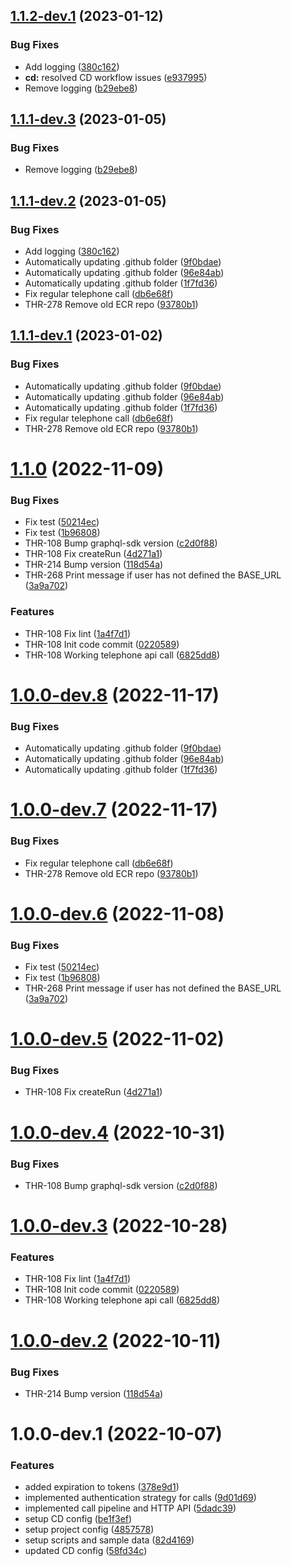 ## [1.1.2-dev.1](https://github.com/buccaneerai/telephone-api/compare/v1.1.1...v1.1.2-dev.1) (2023-01-12)


### Bug Fixes

* Add logging ([380c162](https://github.com/buccaneerai/telephone-api/commit/380c162ca11e11832795189ea96b0b73968d832f))
* **cd:** resolved CD workflow issues ([e937995](https://github.com/buccaneerai/telephone-api/commit/e937995a8f5bee881cf5703ee902911e4dafdeba))
* Remove logging ([b29ebe8](https://github.com/buccaneerai/telephone-api/commit/b29ebe8a8a3e971248f3a6cd6eabc1533da181e1))

## [1.1.1-dev.3](https://github.com/buccaneerai/telephone-api/compare/v1.1.1-dev.2...v1.1.1-dev.3) (2023-01-05)


### Bug Fixes

* Remove logging ([b29ebe8](https://github.com/buccaneerai/telephone-api/commit/b29ebe8a8a3e971248f3a6cd6eabc1533da181e1))

## [1.1.1-dev.2](https://github.com/buccaneerai/telephone-api/compare/v1.1.1-dev.1...v1.1.1-dev.2) (2023-01-05)


### Bug Fixes

* Add logging ([380c162](https://github.com/buccaneerai/telephone-api/commit/380c162ca11e11832795189ea96b0b73968d832f))
* Automatically updating .github folder ([9f0bdae](https://github.com/buccaneerai/telephone-api/commit/9f0bdaed60534bb5a0716258da67f35f0d842320))
* Automatically updating .github folder ([96e84ab](https://github.com/buccaneerai/telephone-api/commit/96e84abf7a689a3652e50f4a5dc5496e8c6da1d5))
* Automatically updating .github folder ([1f7fd36](https://github.com/buccaneerai/telephone-api/commit/1f7fd364b63ac46c8abc0028c0bc3e603eaa3ebd))
* Fix regular telephone call ([db6e68f](https://github.com/buccaneerai/telephone-api/commit/db6e68fe38be47c68ee19ad4dfa9a828b0844cdc))
* THR-278 Remove old ECR repo ([93780b1](https://github.com/buccaneerai/telephone-api/commit/93780b11e6cbdfb881328b7363012df6fe22e20f))

## [1.1.1-dev.1](https://github.com/buccaneerai/telephone-api/compare/v1.1.0...v1.1.1-dev.1) (2023-01-02)


### Bug Fixes

* Automatically updating .github folder ([9f0bdae](https://github.com/buccaneerai/telephone-api/commit/9f0bdaed60534bb5a0716258da67f35f0d842320))
* Automatically updating .github folder ([96e84ab](https://github.com/buccaneerai/telephone-api/commit/96e84abf7a689a3652e50f4a5dc5496e8c6da1d5))
* Automatically updating .github folder ([1f7fd36](https://github.com/buccaneerai/telephone-api/commit/1f7fd364b63ac46c8abc0028c0bc3e603eaa3ebd))
* Fix regular telephone call ([db6e68f](https://github.com/buccaneerai/telephone-api/commit/db6e68fe38be47c68ee19ad4dfa9a828b0844cdc))
* THR-278 Remove old ECR repo ([93780b1](https://github.com/buccaneerai/telephone-api/commit/93780b11e6cbdfb881328b7363012df6fe22e20f))

# [1.1.0](https://github.com/buccaneerai/telephone-api/compare/v1.0.0...v1.1.0) (2022-11-09)

### Bug Fixes

* Fix test ([50214ec](https://github.com/buccaneerai/telephone-api/commit/50214ec36e7fc21b874e146cd4d2c857f6a8952d))
* Fix test ([1b96808](https://github.com/buccaneerai/telephone-api/commit/1b968085b3d20a43c633fa7a459c9f6b6ed2ec7e))
* THR-108 Bump graphql-sdk version ([c2d0f88](https://github.com/buccaneerai/telephone-api/commit/c2d0f88142115ab706418488ac8b5a11ecbda0a5))
* THR-108 Fix createRun ([4d271a1](https://github.com/buccaneerai/telephone-api/commit/4d271a1676a12d8c624aa8d06dbc0d4ca23a4894))
* THR-214 Bump version ([118d54a](https://github.com/buccaneerai/telephone-api/commit/118d54a4f9e1c70d510bbc87b10f77477c19c24f))
* THR-268 Print message if user has not defined the BASE_URL ([3a9a702](https://github.com/buccaneerai/telephone-api/commit/3a9a7028cdb6496b2782d0707f99126663e3dc83))


### Features

* THR-108 Fix lint ([1a4f7d1](https://github.com/buccaneerai/telephone-api/commit/1a4f7d16c7f5c46ca49e8ba79eea027138500c2c))
* THR-108 Init code commit ([0220589](https://github.com/buccaneerai/telephone-api/commit/02205894947c69c659574c18ca50ea77c6ccf409))
* THR-108 Working telephone api call ([6825dd8](https://github.com/buccaneerai/telephone-api/commit/6825dd8892303a7cb156fd536abb8516ea4ca1bf))

# [1.0.0-dev.8](https://github.com/buccaneerai/telephone-api/compare/v1.0.0-dev.7...v1.0.0-dev.8) (2022-11-17)


### Bug Fixes

* Automatically updating .github folder ([9f0bdae](https://github.com/buccaneerai/telephone-api/commit/9f0bdaed60534bb5a0716258da67f35f0d842320))
* Automatically updating .github folder ([96e84ab](https://github.com/buccaneerai/telephone-api/commit/96e84abf7a689a3652e50f4a5dc5496e8c6da1d5))
* Automatically updating .github folder ([1f7fd36](https://github.com/buccaneerai/telephone-api/commit/1f7fd364b63ac46c8abc0028c0bc3e603eaa3ebd))

# [1.0.0-dev.7](https://github.com/buccaneerai/telephone-api/compare/v1.0.0-dev.6...v1.0.0-dev.7) (2022-11-17)

### Bug Fixes

* Fix regular telephone call ([db6e68f](https://github.com/buccaneerai/telephone-api/commit/db6e68fe38be47c68ee19ad4dfa9a828b0844cdc))
* THR-278 Remove old ECR repo ([93780b1](https://github.com/buccaneerai/telephone-api/commit/93780b11e6cbdfb881328b7363012df6fe22e20f))


# [1.0.0-dev.6](https://github.com/buccaneerai/telephone-api/compare/v1.0.0-dev.5...v1.0.0-dev.6) (2022-11-08)


### Bug Fixes

* Fix test ([50214ec](https://github.com/buccaneerai/telephone-api/commit/50214ec36e7fc21b874e146cd4d2c857f6a8952d))
* Fix test ([1b96808](https://github.com/buccaneerai/telephone-api/commit/1b968085b3d20a43c633fa7a459c9f6b6ed2ec7e))
* THR-268 Print message if user has not defined the BASE_URL ([3a9a702](https://github.com/buccaneerai/telephone-api/commit/3a9a7028cdb6496b2782d0707f99126663e3dc83))

# [1.0.0-dev.5](https://github.com/buccaneerai/telephone-api/compare/v1.0.0-dev.4...v1.0.0-dev.5) (2022-11-02)


### Bug Fixes

* THR-108 Fix createRun ([4d271a1](https://github.com/buccaneerai/telephone-api/commit/4d271a1676a12d8c624aa8d06dbc0d4ca23a4894))

# [1.0.0-dev.4](https://github.com/buccaneerai/telephone-api/compare/v1.0.0-dev.3...v1.0.0-dev.4) (2022-10-31)


### Bug Fixes

* THR-108 Bump graphql-sdk version ([c2d0f88](https://github.com/buccaneerai/telephone-api/commit/c2d0f88142115ab706418488ac8b5a11ecbda0a5))

# [1.0.0-dev.3](https://github.com/buccaneerai/telephone-api/compare/v1.0.0-dev.2...v1.0.0-dev.3) (2022-10-28)


### Features

* THR-108 Fix lint ([1a4f7d1](https://github.com/buccaneerai/telephone-api/commit/1a4f7d16c7f5c46ca49e8ba79eea027138500c2c))
* THR-108 Init code commit ([0220589](https://github.com/buccaneerai/telephone-api/commit/02205894947c69c659574c18ca50ea77c6ccf409))
* THR-108 Working telephone api call ([6825dd8](https://github.com/buccaneerai/telephone-api/commit/6825dd8892303a7cb156fd536abb8516ea4ca1bf))

# [1.0.0-dev.2](https://github.com/buccaneerai/telephone-api/compare/v1.0.0-dev.1...v1.0.0-dev.2) (2022-10-11)


### Bug Fixes

* THR-214 Bump version ([118d54a](https://github.com/buccaneerai/telephone-api/commit/118d54a4f9e1c70d510bbc87b10f77477c19c24f))

# 1.0.0-dev.1 (2022-10-07)


### Features

* added expiration to tokens ([378e9d1](https://github.com/buccaneerai/telephone-api/commit/378e9d13324aef229f60bd7d8cb4cfbdc899d91a))
* implemented authentication strategy for calls ([9d01d69](https://github.com/buccaneerai/telephone-api/commit/9d01d699b17e8caf0b857c84526a7280b93bf654))
* implemented call pipeline and HTTP API ([5dadc39](https://github.com/buccaneerai/telephone-api/commit/5dadc39d93bb7d5bfd46e9ba4956ff8ea82a66b9))
* setup CD config ([be1f3ef](https://github.com/buccaneerai/telephone-api/commit/be1f3ef0d5bfb514fa04b2e2cc9aa5eadcfa40ee))
* setup project config ([4857578](https://github.com/buccaneerai/telephone-api/commit/4857578352ae6672204e7537bda0d0e5a2a6154e))
* setup scripts and sample data ([82d4169](https://github.com/buccaneerai/telephone-api/commit/82d4169b632cc0f10593f03387a4d5698ffcb095))
* updated CD config ([58fd34c](https://github.com/buccaneerai/telephone-api/commit/58fd34cd9a523d6e3e202e915738482e7a5d8c4f))
